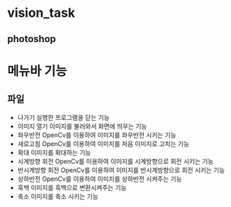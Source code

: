 # vision_task
## photoshop

# 메뉴바 기능
## 파일
* 나가기
실행한 프로그램을 닫는 기능
* 이미지 열기
이미지를 불러와서 화면에 띄우는 기능
* 좌우반전
OpenCv를 이용하여 이미지를 좌우반전 시키는 기능
* 새로고침
OpenCv를 이용하여 이미지를 처음 이미지로 고치는 기능
* 확대
이미지를 확대하는 기능
* 시계방향 회전
OpenCv를 이용하여 이미지를 시계방향으로 회전 시키는 기능
* 반시계방향 회전
OpenCv를 이용하여 이미지를 반시계방향으로 회전 시키는 기능
* 상하반전
OpenCv를 이용하여 이미지를 상하반전 시켜주는 기능
* 흑백
이미지를 흑백으로 변환시켜주는 기능
* 축소
이미지를 축소 시키는 기능
